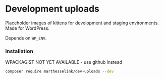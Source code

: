 Development uploads
===========

Placeholder images of kittens for development and staging environments. Made for WordPress.

Depends on `WP_ENV`.

### Installation

WPACKAGIST NOT YET AVAILABLE - use github instead
```sh
composer require marthesselink/dev-uploads --dev
```

